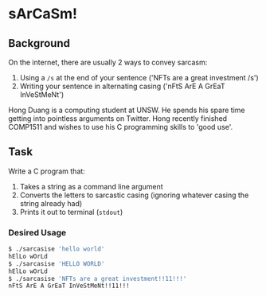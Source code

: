 # sArCaSm!

## Background

On the internet, there are usually 2 ways to convey sarcasm:

1. Using a `/s` at the end of your sentence ('NFTs are a great investment /s')
2. Writing your sentence in alternating casing ('nFtS ArE A GrEaT InVeStMeNt')

Hong Duang is a computing student at UNSW. He spends his spare time getting into pointless arguments on Twitter. Hong recently finished COMP1511 and wishes to use his C programming skills to 'good use'.

## Task

Write a C program that:

1. Takes a string as a command line argument
2. Converts the letters to sarcastic casing (ignoring whatever casing the string already had)
3. Prints it out to terminal (`stdout`)

### Desired Usage

```sh
$ ./sarcasise 'hello world'
hElLo wOrLd
$ ./sarcasise 'HELLO WORLD'
hElLo wOrLd
$ ./sarcasise 'NFTs are a great investment!!11!!!'
nFtS ArE A GrEaT InVeStMeNt!!11!!!
```
